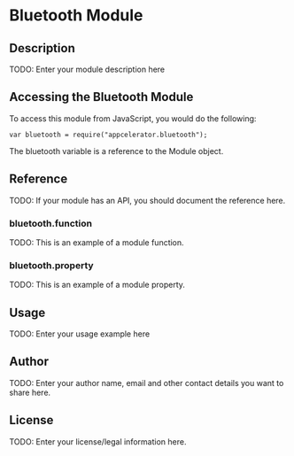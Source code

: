 # Bluetooth Module

## Description

TODO: Enter your module description here

## Accessing the Bluetooth Module

To access this module from JavaScript, you would do the following:

    var bluetooth = require("appcelerator.bluetooth");

The bluetooth variable is a reference to the Module object.

## Reference

TODO: If your module has an API, you should document
the reference here.

### bluetooth.function

TODO: This is an example of a module function.

### bluetooth.property

TODO: This is an example of a module property.

## Usage

TODO: Enter your usage example here

## Author

TODO: Enter your author name, email and other contact
details you want to share here.

## License

TODO: Enter your license/legal information here.
